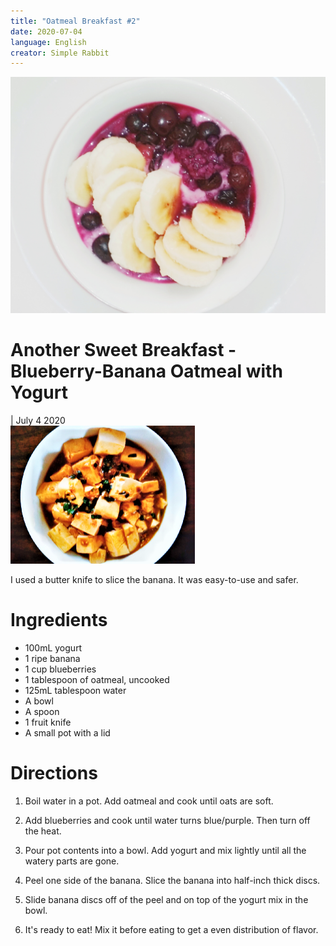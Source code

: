 ```yaml
---
title: "Oatmeal Breakfast #2"
date: 2020-07-04
language: English
creator: Simple Rabbit
---
```


<link rel="stylesheet" type="text/css" media="all" href="post-index.css" />

<div class ="postBanner">
  <img src="/../../../images/posts/breakfast2.jpg" alt="Yogurt Oatmeal: Blueberry-Banana">
  <div class ="postTitle">
     <h1>Another Sweet Breakfast - Blueberry-Banana Oatmeal with Yogurt</h1>
     <h0> | July 4 2020</h0>
  </div>
</div>
               
<div class="rabbitComment">
  <img src="/../../../images/_posts/tofu_1.png" alt="Tofu">
  <p>I used a butter knife to slice the banana. It was easy-to-use and safer.</p>
</div>

# Ingredients
* 100mL yogurt
* 1 ripe banana
* 1 cup blueberries
* 1 tablespoon of oatmeal, uncooked
* 125mL tablespoon water
* A bowl
* A spoon
* 1 fruit knife
* A small pot with a lid

# Directions
1. Boil water in a pot. Add oatmeal and cook until oats are soft. 

2. Add blueberries and cook until water turns blue/purple. Then turn off the heat.

2. Pour pot contents into a bowl. Add yogurt and mix lightly until all the watery parts are gone.

3. Peel one side of the banana. Slice the banana into half-inch thick discs.

4. Slide banana discs off of the peel and on top of the yogurt mix in the bowl.

6. It's ready to eat! Mix it before eating to get a even distribution of flavor.
